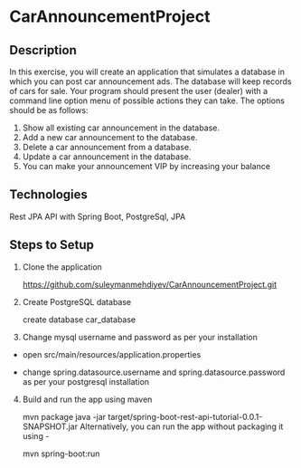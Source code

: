 # CarAnnouncementProject
## Description
In this exercise, you will create an application that simulates a database in which you can post car announcement ads. The database will keep records of cars for sale. Your program should present the user (dealer) with a command line option menu of possible actions they can take. The options should be as follows:

1) Show all existing car announcement in the database.
2) Add a new car announcement to the database.
3) Delete a car announcement from a database.
4) Update a car announcement in the database.
5) You can make your announcement VIP by increasing your balance

## Technologies

Rest JPA API with Spring Boot, PostgreSql, JPA

## Steps to Setup
1. Clone the application


      https://github.com/suleymanmehdiyev/CarAnnouncementProject.git
2. Create PostgreSQL database


    create database car_database
3. Change mysql username and password as per your installation
* open src/main/resources/application.properties

* change spring.datasource.username and spring.datasource.password as per your postgresql installation

4. Build and run the app using maven


    mvn package
    java -jar target/spring-boot-rest-api-tutorial-0.0.1-SNAPSHOT.jar
Alternatively, you can run the app without packaging it using -


    mvn spring-boot:run

